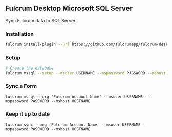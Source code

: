 ## Fulcrum Desktop Microsoft SQL Server

Sync Fulcrum data to SQL Server.

### Installation

```sh
fulcrum install-plugin --url https://github.com/fulcrumapp/fulcrum-desktop-mssql
```

### Setup

```sh
# Create the database
fulcrum mssql --setup --msuser USERNAME --mspassword PASSWORD --mshost HOSTNAME
```

### Sync a Form

```
fulcrum mssql --org 'Fulcrum Account Name' --msuser USERNAME --mspassword PASSWORD --mshost HOSTNAME
```

### Keep it up to date

```
fulcrum sync --org 'Fulcrum Account Name' --msuser USERNAME --mspassword PASSWORD --mshost HOSTNAME
```
